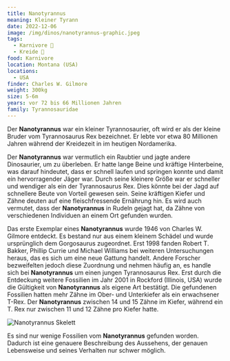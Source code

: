 ```yaml
---
title: Nanotyrannus
meaning: Kleiner Tyrann
date: 2022-12-06
image: /img/dinos/nanotyrannus-graphic.jpeg
tags:
  - Karnivore 🥩
  - Kreide 🦴
food: Karnivore
location: Montana (USA)
locations:
  - USA
finder: Charles W. Gilmore
weight: 300kg
size: 5-6m
years: vor 72 bis 66 Millionen Jahren
family: Tyrannosauridae
---
```

Der **Nanotyrannus** war ein kleiner Tyrannosaurier, oft wird er als der kleine Bruder vom Tyrannosaurus Rex bezeichnet. Er lebte vor etwa 80 Millionen Jahren während der Kreidezeit in im heutigen Nordamerika. 

Der **Nanotyrannus** war vermutlich ein Raubtier und jagte andere Dinosaurier, um zu überleben. Er hatte lange Beine und kräftige Hinterbeine, was darauf hindeutet, dass er schnell laufen und springen konnte und damit ein hervorragender Jäger war. Durch seine kleinere Größe war er schneller und wendiger als ein der Tyrannosaurus Rex. Dies könnte bei der Jagd auf schnellere Beute von Vorteil gewesen sein. Seine kräftigen Kiefer und Zähne deuten auf eine fleischfressende Ernährung hin. Es wird auch vermutet, dass der **Nanotyrannus** in Rudeln gejagt hat, da Zähne von verschiedenen Individuen an einem Ort gefunden wurden.

Das erste Exemplar eines **Nanotyrannus** wurde 1946 von Charles W. Gilmore entdeckt. Es bestand nur aus einem kleinem Schädel und wurde ursprünglich dem Gorgosaurus zugeordnet. Erst 1998 fanden Robert T. Bakker, Phillip Currie und Michael Williams bei weiteren Untersuchungen heraus, das es sich um eine neue Gattung handelt. Andere Forscher bezweifelten jedoch diese Zuordnung und nehmen häufig an, es handle sich bei **Nanotyrannus** um einen jungen Tyrannosaurus Rex. Erst durch die Entdeckung weitere Fossilien im Jahr 2001 in Rockford (Illinois, USA) wurde die Gültigkeit von **Nanotyrannus** als eigene Art bestätigt. Die gefundenen Fossilien hatten mehr Zähne im Ober- und Unterkiefer als ein erwachsener T-Rex. Der **Nanotyrannus** zwischen 14 und 15 Zähne im Kiefer, während ein T. Rex nur zwischen 11 und 12 Zähne pro Kiefer hatte.

![Nanotyrannus Skelett](/img/dinos/nanotyrannus.jpeg)

Es sind nur wenige Fossilien vom **Nanotyrannus** gefunden worden. Dadurch ist eine genauere Beschreibung des Aussehens, der genauen Lebensweise und seines Verhalten nur schwer möglich.